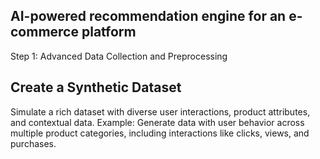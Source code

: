 ## AI-powered recommendation engine for an e-commerce platform

Step 1: Advanced Data Collection and Preprocessing

## Create a Synthetic Dataset

Simulate a rich dataset with diverse user interactions, product attributes, and contextual data.
Example: Generate data with user behavior across multiple product categories, including interactions like clicks, views, and purchases.